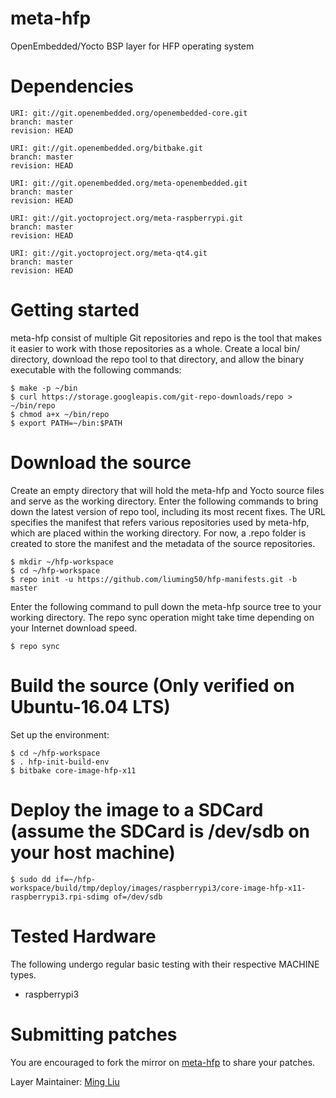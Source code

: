 # meta-hfp
OpenEmbedded/Yocto BSP layer for HFP operating system


# Dependencies

```
URI: git://git.openembedded.org/openembedded-core.git
branch: master
revision: HEAD

URI: git://git.openembedded.org/bitbake.git
branch: master
revision: HEAD

URI: git://git.openembedded.org/meta-openembedded.git
branch: master
revision: HEAD

URI: git://git.yoctoproject.org/meta-raspberrypi.git
branch: master
revision: HEAD

URI: git://git.yoctoproject.org/meta-qt4.git
branch: master
revision: HEAD

```


# Getting started

meta-hfp consist of multiple Git repositories and repo is the tool that makes it easier to work with those repositories as a whole. Create a local bin/ directory, download the repo tool to that directory, and allow the binary executable with the following commands:

```
$ make -p ~/bin
$ curl https://storage.googleapis.com/git-repo-downloads/repo > ~/bin/repo
$ chmod a+x ~/bin/repo
$ export PATH=~/bin:$PATH
```


# Download the source

Create an empty directory that will hold the meta-hfp and Yocto source files and serve as the working directory. Enter the following commands to bring down the latest version of repo tool, including its most recent fixes. The URL specifies the manifest that refers various repositories used by meta-hfp, which are placed within the working directory. For now, a .repo folder is created to store the manifest and the metadata of the source repositories.

```
$ mkdir ~/hfp-workspace
$ cd ~/hfp-workspace
$ repo init -u https://github.com/liuming50/hfp-manifests.git -b master
```

Enter the following command to pull down the meta-hfp source tree to your working directory. The repo sync operation might take time depending on your Internet download speed.

```
$ repo sync
```


# Build the source (Only verified on Ubuntu-16.04 LTS)

Set up the environment:

```
$ cd ~/hfp-workspace
$ . hfp-init-build-env
$ bitbake core-image-hfp-x11
```


# Deploy the image to a SDCard (assume the SDCard is /dev/sdb on your host machine)

```
$ sudo dd if=~/hfp-workspace/build/tmp/deploy/images/raspberrypi3/core-image-hfp-x11-raspberrypi3.rpi-sdimg of=/dev/sdb
```

# Tested Hardware

The following undergo regular basic testing with their respective MACHINE types.
- raspberrypi3


# Submitting patches

You are encouraged to fork the mirror on [meta-hfp](https://github.com/liuming50/meta-hfp.git)
to share your patches.

Layer Maintainer: [Ming Liu](<mailto:liu.ming50@gmail.com>)
